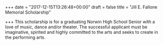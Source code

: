+++
date = "2017-12-15T13:26:48+00:00"
draft = false
title = "Jill E. Fallone Memorial Scholarship"

+++
This scholarship is for a graduating Norwin High School Senior with a love of music, dance and/or theater.  The successful applicant must be imaginative, spirited and highly committed to the arts and seeks to create in the performing arts.
